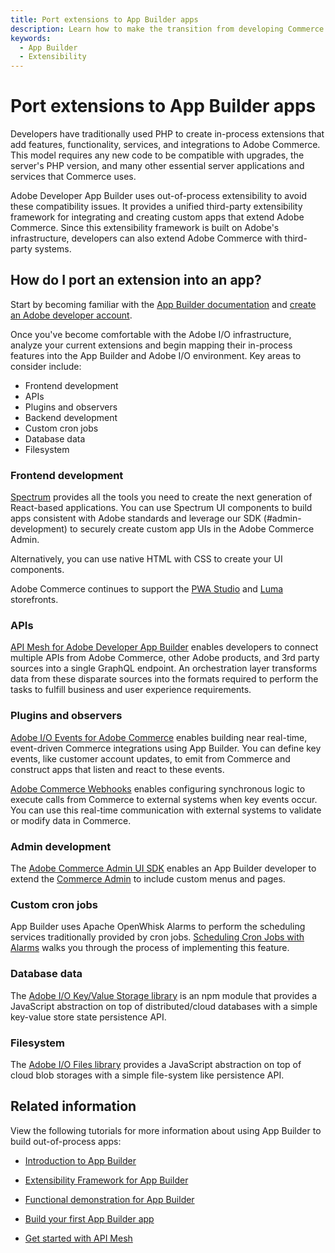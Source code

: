 ```yaml
---
title: Port extensions to App Builder apps
description: Learn how to make the transition from developing Commerce PHP extensions to developing Out-of-Process apps.
keywords:
  - App Builder
  - Extensibility
---
```


# Port extensions to App Builder apps

Developers have traditionally used PHP to create in-process extensions that add features, functionality, services, and integrations to Adobe Commerce. This model requires any new code to be compatible with upgrades, the server's PHP version, and many other essential server applications and services that Commerce uses.

Adobe Developer App Builder uses out-of-process extensibility to avoid these compatibility issues. It provides a unified third-party extensibility framework for integrating and creating custom apps that extend Adobe Commerce. Since this extensibility framework is built on Adobe's infrastructure, developers can also extend Adobe Commerce with third-party systems.

## How do I port an extension into an app?

Start by becoming familiar with the [App Builder documentation](https://developer.adobe.com/app-builder/docs/overview/) and [create an Adobe developer account](https://developer.adobe.com/app-builder/docs/overview/getting_access/).

Once you've become comfortable with the Adobe I/O infrastructure, analyze  your current extensions and begin mapping their in-process features into the App Builder and Adobe I/O environment. Key areas to consider include:

*  Frontend development
*  APIs
*  Plugins and observers
*  Backend development
*  Custom cron jobs
*  Database data
*  Filesystem

### Frontend development

[Spectrum](https://spectrum.adobe.com/page/principles/) provides all the tools you need to create the next generation of React-based applications. You can use Spectrum UI components to build apps consistent with Adobe standards and leverage our SDK (#admin-development) to securely create custom app UIs in the Adobe Commerce Admin.

Alternatively, you can use native HTML with CSS to create your UI components.

<InlineAlert variant="info" slots="text"/>

Adobe Commerce continues to support the [PWA Studio](https://developer.adobe.com/commerce/pwa-studio/) and [Luma](https://developer.adobe.com/commerce/frontend-core/) storefronts.

### APIs

[API Mesh for Adobe Developer App Builder](https://developer.adobe.com/graphql-mesh-gateway/) enables developers to connect multiple APIs from Adobe Commerce, other Adobe products, and 3rd party sources into a single GraphQL endpoint. An orchestration layer transforms data from these disparate sources into the formats required to perform the tasks to fulfill business and user experience requirements.

### Plugins and observers

[Adobe I/O Events for Adobe Commerce](../events/index.md) enables building near real-time, event-driven Commerce integrations using App Builder. You can define key events, like customer account updates, to emit from Commerce and construct apps that listen and react to these events.

[Adobe Commerce Webhooks](../webhooks/index.md) enables configuring synchronous logic to execute calls from Commerce to external systems when key events occur. You can use this real-time communication with external systems to validate or modify data in Commerce.

### Admin development

The [Adobe Commerce Admin UI SDK](../admin-ui-sdk/index.md) enables an App Builder developer to extend the [Commerce Admin](https://experienceleague.adobe.com/docs/commerce-admin/start/admin/admin.html) to include custom menus and pages.

### Custom cron jobs

App Builder uses Apache OpenWhisk Alarms to perform the scheduling services traditionally provided by cron jobs. [Scheduling Cron Jobs with Alarms](https://developer.adobe.com/app-builder/docs/resources/cron-jobs/) walks you through the process of implementing this feature.

### Database data

The [Adobe I/O Key/Value Storage library](https://github.com/adobe/aio-lib-state) is an npm module that provides a JavaScript abstraction on top of distributed/cloud databases with a simple key-value store state persistence API.

### Filesystem

The [Adobe I/O Files library](https://github.com/adobe/aio-lib-state) provides a JavaScript abstraction on top of cloud blob storages with a simple file-system like persistence API.

## Related information

View the following tutorials for more information about using App Builder to build out-of-process apps:

*  [Introduction to App Builder](https://experienceleague.adobe.com/docs/commerce-learn/tutorials/adobe-developer-app-builder/introduction-to-app-builder.html)

*  [Extensibility Framework for App Builder](https://experienceleague.adobe.com/docs/commerce-learn/tutorials/adobe-developer-app-builder/extensibility-framework-commerce-eventing.html)

*  [Functional demonstration for App Builder](https://experienceleague.adobe.com/docs/commerce-learn/tutorials/adobe-developer-app-builder/app-builder-functional-demonstration.html)

*  [Build your first App Builder app](https://experienceleague.adobe.com/docs/commerce-learn/tutorials/adobe-developer-app-builder/first-app/overview.html)

*  [Get started with API Mesh](https://experienceleague.adobe.com/docs/commerce-learn/tutorials/adobe-developer-app-builder/api-mesh/getting-started-api-mesh.html)
